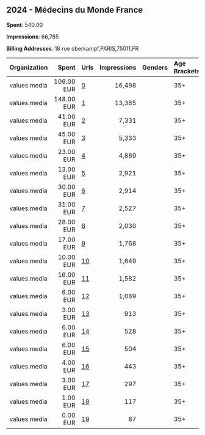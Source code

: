 ## 2024 - Médecins du Monde France 
**Spent**: 540.00

**Impressions**: 66,785

**Billing Addresses**: 18 rue oberkampf,PARIS,75011,FR

|Organization|Spent|Urls|Impressions|Genders|Age Brackets|Country Codes|
|:---|---:|:---|---:|:---|:---|:---|
|values.media|109.00 EUR|[0](https://www.snap.com/political-ads/asset/4120e799b1ed6bfe68f778d96ffe2f2f832f8af04e323a202803436874a70e85?mediaType=mp4)|16,498||35+|france|
|values.media|148.00 EUR|[1](https://www.snap.com/political-ads/asset/54b321bd65dbb3fa91c292ee13ef992e5697fba02511292714a53d00b151262d?mediaType=mp4)|13,385||35+|france|
|values.media|41.00 EUR|[2](https://www.snap.com/political-ads/asset/4120e799b1ed6bfe68f778d96ffe2f2f832f8af04e323a202803436874a70e85?mediaType=mp4)|7,331||35+|france|
|values.media|45.00 EUR|[3](https://www.snap.com/political-ads/asset/54b321bd65dbb3fa91c292ee13ef992e5697fba02511292714a53d00b151262d?mediaType=mp4)|5,333||35+|france|
|values.media|23.00 EUR|[4](https://www.snap.com/political-ads/asset/5d406eed143b10d32d3714e7d856b94a62387a3152b360e98b3ae7538421e7ef?mediaType=mp4)|4,889||35+|france|
|values.media|13.00 EUR|[5](https://www.snap.com/political-ads/asset/5d406eed143b10d32d3714e7d856b94a62387a3152b360e98b3ae7538421e7ef?mediaType=mp4)|2,921||35+|france|
|values.media|30.00 EUR|[6](https://www.snap.com/political-ads/asset/7ade8a032ec638c706e49760f020b988cd227210ab64d6d35b6a6a09137f382f?mediaType=mp4)|2,914||35+|france|
|values.media|31.00 EUR|[7](https://www.snap.com/political-ads/asset/54b321bd65dbb3fa91c292ee13ef992e5697fba02511292714a53d00b151262d?mediaType=mp4)|2,527||35+|france|
|values.media|28.00 EUR|[8](https://www.snap.com/political-ads/asset/54b321bd65dbb3fa91c292ee13ef992e5697fba02511292714a53d00b151262d?mediaType=mp4)|2,030||35+|france|
|values.media|17.00 EUR|[9](https://www.snap.com/political-ads/asset/4120e799b1ed6bfe68f778d96ffe2f2f832f8af04e323a202803436874a70e85?mediaType=mp4)|1,768||35+|france|
|values.media|10.00 EUR|[10](https://www.snap.com/political-ads/asset/1a14712cab1a6703b3cf18cc8ba5d4c4659ac01c007ad5c1f76acdb12da0d1f8?mediaType=mp4)|1,649||35+|france|
|values.media|16.00 EUR|[11](https://www.snap.com/political-ads/asset/4120e799b1ed6bfe68f778d96ffe2f2f832f8af04e323a202803436874a70e85?mediaType=mp4)|1,582||35+|france|
|values.media|6.00 EUR|[12](https://www.snap.com/political-ads/asset/1a14712cab1a6703b3cf18cc8ba5d4c4659ac01c007ad5c1f76acdb12da0d1f8?mediaType=mp4)|1,069||35+|france|
|values.media|3.00 EUR|[13](https://www.snap.com/political-ads/asset/7ade8a032ec638c706e49760f020b988cd227210ab64d6d35b6a6a09137f382f?mediaType=mp4)|913||35+|france|
|values.media|6.00 EUR|[14](https://www.snap.com/political-ads/asset/5d406eed143b10d32d3714e7d856b94a62387a3152b360e98b3ae7538421e7ef?mediaType=mp4)|528||35+|france|
|values.media|6.00 EUR|[15](https://www.snap.com/political-ads/asset/1a14712cab1a6703b3cf18cc8ba5d4c4659ac01c007ad5c1f76acdb12da0d1f8?mediaType=mp4)|504||35+|france|
|values.media|4.00 EUR|[16](https://www.snap.com/political-ads/asset/7ade8a032ec638c706e49760f020b988cd227210ab64d6d35b6a6a09137f382f?mediaType=mp4)|443||35+|france|
|values.media|3.00 EUR|[17](https://www.snap.com/political-ads/asset/5d406eed143b10d32d3714e7d856b94a62387a3152b360e98b3ae7538421e7ef?mediaType=mp4)|297||35+|france|
|values.media|1.00 EUR|[18](https://www.snap.com/political-ads/asset/7ade8a032ec638c706e49760f020b988cd227210ab64d6d35b6a6a09137f382f?mediaType=mp4)|117||35+|france|
|values.media|0.00 EUR|[19](https://www.snap.com/political-ads/asset/1a14712cab1a6703b3cf18cc8ba5d4c4659ac01c007ad5c1f76acdb12da0d1f8?mediaType=mp4)|87||35+|france|
